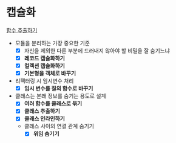 # 캡슐화

[함수 추출하기](#id-section1)<br>


- 모듈을 분리하는 가장 중요한 기준
    - [x] 자신을 제외한 다른 부분에 드러내지 않아야 할 비밀을 잘 숨기느냐
    - [x] **레코드 캡슐화하기**
    - [x] **컬렉션 캡슐화하기**
    - [x] **기본형을 객체로 바꾸기**

- 리팩터링 시 임시변수 처리    
    - [x] **임시 변수를 질의 함수로 바꾸기**

- 클래스는 본래 정보를 숨기는 용도로 설계
	- [x] **여러 함수를 클래스로 묶기**
	- [x] **클래스 추출하기**
	- [x] **클래스 인라인하기**
	-  클래스 사이의 연결 관계 숨기기
		- [x] **위임 숨기기**
<!--stackedit_data:
eyJoaXN0b3J5IjpbNjU2ODMzMTMyXX0=
-->